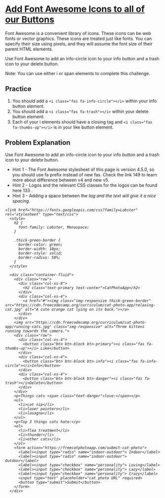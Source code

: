 # [Add Font Awesome Icons to all of our Buttons](https://www.freecodecamp.org/learn/front-end-development-libraries/bootstrap/add-font-awesome-icons-to-all-of-our-buttons)

Font Awesome is a convenient library of icons. These icons can be web fonts or vector graphics. These icons are treated just like fonts. You can specify their size using pixels, and they will assume the font size of their parent HTML elements.

Use Font Awesome to add an info-circle icon to your info button and a trash icon to your delete button.

Note: You can use either i or span elements to complete this challenge.

## Practice

1. You should add a `<i class="fas fa-info-circle"></i>` within your info button element.
2. You should add a `<i class="fas fa-trash"></i>` within your delete button element.
3. Each of your i elements should have a closing tag and `<i class="fas fa-thumbs-up"></i>` is in your like button element.

## Problem Explanation
Use Font Awesome to add an info-circle icon to your info button and a trash icon to your delete button.

- Hint 1 - The Font Awesome stylesheet of this page is version 4.5.0, so you should use fa prefix instead of new fas. Check the link 149 to learn more about difference between v4 and new v5.
- Hint 2 - Logos and the relevant CSS classes for the logos can be found here 133 .
- Hint 3 - Adding a space between the <i> tag and the text will give it a nice spacing. 

```
<link href="https://fonts.googleapis.com/css?family=Lobster" rel="stylesheet" type="text/css">
  <style>
    h2 {
      font-family: Lobster, Monospace;
    }
  
    .thick-green-border {
      border-color: green;
      border-width: 10px;
      border-style: solid;
      border-radius: 50%;
    }
  </style>
  
  <div class="container-fluid">
    <div class="row">
      <div class="col-xs-8">
        <h2 class="text-primary text-center">CatPhotoApp</h2>
      </div>
      <div class="col-xs-4">
        <a href="#"><img class="img-responsive thick-green-border" src="https://cdn.freecodecamp.org/curriculum/cat-photo-app/relaxing-cat.jpg" alt="A cute orange cat lying on its back."></a>
      </div>
    </div>
    <img src="https://cdn.freecodecamp.org/curriculum/cat-photo-app/running-cats.jpg" class="img-responsive" alt="Three kittens running towards the camera.">
    <div class="row">
      <div class="col-xs-4">
        <button class="btn btn-block btn-primary"><i class="fas fa-thumbs-up"></i> Like</button>
      </div>
      <div class="col-xs-4">
        <button class="btn btn-block btn-info"><i class="fas fa-info-circle"></i>Info</button>
      </div>
      <div class="col-xs-4">
        <button class="btn btn-block btn-danger"><i class="fas fa-trash"></i>Delete</button>
      </div>
    </div>
    <p>Things cats <span class="text-danger">love:</span></p>
    <ul>
      <li>cat nip</li>
      <li>laser pointers</li>
      <li>lasagna</li>
    </ul>
    <p>Top 3 things cats hate:</p>
    <ol>
      <li>flea treatment</li>
      <li>thunder</li>
      <li>other cats</li>
    </ol>
    <form action="https://freecatphotoapp.com/submit-cat-photo">
      <label><input type="radio" name="indoor-outdoor"> Indoor</label>
      <label><input type="radio" name="indoor-outdoor"> Outdoor</label>
      <label><input type="checkbox" name="personality"> Loving</label>
      <label><input type="checkbox" name="personality"> Lazy</label>
      <label><input type="checkbox" name="personality"> Crazy</label>
      <input type="text" placeholder="cat photo URL" required>
      <button type="submit">Submit</button>
    </form>
  </div>
  ```